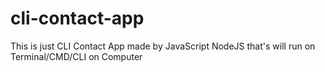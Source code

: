# cli-contact-app
This is just CLI Contact App made by JavaScript NodeJS that's will run on Terminal/CMD/CLI on Computer
